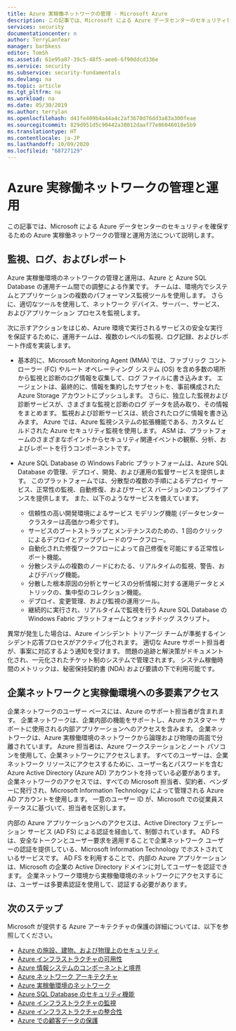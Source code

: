 ```yaml
---
title: Azure 実稼働ネットワークの管理 - Microsoft Azure
description: この記事では、Microsoft による Azure データセンターのセキュリティを確保するための Azure 実稼働ネットワークの管理と運用方法について説明します。
services: security
documentationcenter: n
author: TerryLanfear
manager: barbkess
editor: TomSh
ms.assetid: 61e95a87-39c5-48f5-aee6-6f90ddcd336e
ms.service: security
ms.subservice: security-fundamentals
ms.devlang: na
ms.topic: article
ms.tgt_pltfrm: na
ms.workload: na
ms.date: 05/30/2019
ms.author: terrylan
ms.openlocfilehash: d41fe409b4a44a4c2af3670d76dd3a83a300feae
ms.sourcegitcommit: 829d951d5c90442a38012daaf77e86046018e5b9
ms.translationtype: HT
ms.contentlocale: ja-JP
ms.lasthandoff: 10/09/2020
ms.locfileid: "68727129"
---
```

# <a name="management-and-operation-of-the-azure-production-network"></a>Azure 実稼働ネットワークの管理と運用    
この記事では、Microsoft による Azure データセンターのセキュリティを確保するための Azure 実稼働ネットワークの管理と運用方法について説明します。

## <a name="monitor-log-and-report"></a>監視、ログ、およびレポート

Azure 実稼働環境のネットワークの管理と運用は、Azure と Azure SQL Database の運用チーム間での調整による作業です。 チームは、環境内でシステムとアプリケーションの複数のパフォーマンス監視ツールを使用します。 さらに、適切なツールを使用して、ネットワーク デバイス、サーバー、サービス、およびアプリケーション プロセスを監視します。

次に示すアクションをはじめ、Azure 環境で実行されるサービスの安全な実行を保証するために、運用チームは、複数のレベルの監視、ログ記録、およびレポート作成を実装します。

- 基本的に、Microsoft Monitoring Agent (MMA) では、ファブリック コントローラー (FC) やルート オペレーティング システム (OS) を含め多数の場所から監視と診断のログ情報を収集して、ログ ファイルに書き込みます。 エージェントは、最終的に、情報を集約したサブセットを、事前構成された Azure Storage アカウントにプッシュします。 さらに、独立した監視および診断サービスが、さまざまな監視と診断のログ データを読み取り、その情報をまとめます。 監視および診断サービスは、統合されたログに情報を書き込みます。 Azure では、Azure 監視システムの拡張機能である、カスタム ビルドされた Azure セキュリティ監視を使用します。 ASM は、プラットフォームのさまざまなポイントからセキュリティ関連イベントの観察、分析、およびレポートを行うコンポーネントです。

- Azure SQL Database の Windows Fabric プラットフォームは、Azure SQL Database の管理、デプロイ、開発、および運用の監督サービスを提供します。 このプラットフォームでは、分散型の複数の手順によるデプロイ サービス、正常性の監視、自動修復、およびサービス バージョンのコンプライアンスを提供します。 また、以下のようなサービスを備えています。

   - 信頼性の高い開発環境によるサービス モデリング機能 (データセンター クラスターは高価かつ希少です)。
   - サービスのブートストラップとメンテナンスのための、1 回のクリックによるデプロイとアップグレードのワークフロー。
   - 自動化された修復ワークフローによって自己修復を可能にする正常性レポート機能。
   - 分散システムの複数のノードにわたる、リアルタイムの監視、警告、およびデバッグ機能。
   - 分散した根本原因の分析とサービスの分析情報に対する運用データとメトリックの、集中型のコレクション機能。
   - デプロイ、変更管理、および監視の運用ツール。
   - 継続的に実行され、リアルタイムで監視を行う Azure SQL Database の Windows Fabric プラットフォームとウォッチドッグ スクリプト。

異常が発生した場合は、Azure インシデント トリアージ チームが準拠するインシデント応答プロセスがアクティブ化されます。 適切な Azure サポート担当者が、事案に対応するよう通知を受けます。 問題の追跡と解決策がドキュメント化され、一元化されたチケット制のシステムで管理されます。 システム稼働時間のメトリックは、秘密保持契約書 (NDA) および要請の下で利用可能です。

## <a name="corporate-network-and-multi-factor-access-to-production"></a>企業ネットワークと実稼働環境への多要素アクセス
企業ネットワークのユーザー ベースには、Azure のサポート担当者が含まれます。 企業ネットワークは、企業内部の機能をサポートし、Azure カスタマー サポートに使用される内部アプリケーションへのアクセスを含みます。 企業ネットワークは、Azure 実稼働環境のネットワークから論理および物理の両面で分離されています。 Azure 担当者は、Azure ワークステーションとノート パソコンを使用して、企業ネットワークにアクセスします。 すべてのユーザーは、企業ネットワーク リソースにアクセスするために、ユーザー名とパスワードを含む Azure Active Directory (Azure AD) アカウントを持っている必要があります。 企業ネットワークのアクセスでは、すべての Microsoft 担当者、契約者、ベンダーに発行され、Microsoft Information Technology によって管理される Azure AD アカウントを使用します。 一意のユーザー ID が、Microsoft での従業員ステータスに基づいて、担当者を区別します。

内部の Azure アプリケーションへのアクセスは、Active Directory フェデレーション サービス (AD FS) による認証を経由して、制御されています。 AD FS は、安全なトークンとユーザー要求を適用することで企業ネットワーク ユーザーの認証を提供している、Microsoft Information Technology でホストされているサービスです。 AD FS を利用することで、内部の Azure アプリケーションは、Microsoft の企業の Active Directory ドメインに対してユーザーを認証できます。 企業ネットワーク環境から実稼働環境のネットワークにアクセスするには、ユーザーは多要素認証を使用して、認証する必要があります。

## <a name="next-steps"></a>次のステップ
Microsoft が提供する Azure アーキテクチャの保護の詳細については、以下を参照してください。

- [Azure の施設、建物、および物理上のセキュリティ](physical-security.md)
- [Azure インフラストラクチャの可用性](infrastructure-availability.md)
- [Azure 情報システムのコンポーネントと境界](infrastructure-components.md)
- [Azure ネットワーク アーキテクチャ](infrastructure-network.md)
- [Azure 実稼働環境のネットワーク](production-network.md)
- [Azure SQL Database のセキュリティ機能](infrastructure-sql.md)
- [Azure インフラストラクチャの監視](infrastructure-monitoring.md)
- [Azure インフラストラクチャの整合性](infrastructure-integrity.md)
- [Azure での顧客データの保護](protection-customer-data.md)
